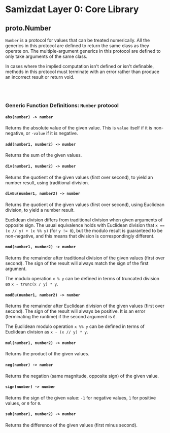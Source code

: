 Samizdat Layer 0: Core Library
==============================

proto.Number
------------

`Number` is a protocol for values that can be treated numerically.
All the generics in this protocol are defined to return the same class
as they operate on. The multiple-argument generics in this protocol are
defined to only take arguments of the same class.

In cases where the implied computation isn't defined or isn't definable,
methods in this protocol must terminate with an error rather than
produce an incorrect result or return void.

<br><br>
### Generic Function Definitions: `Number` protocol

#### `abs(number) -> number`

Returns the absolute value of the given value. This is `value` itself if
it is non-negative, or `-value` if it is negative.

#### `add(number1, number2) -> number`

Returns the sum of the given values.

#### `div(number1, number2) -> number`

Returns the quotient of the given values (first over second),
to yield an number result, using traditional division.

#### `divEu(number1, number2) -> number`

Returns the quotient of the given values (first over second),
using Euclidean division, to yield a number result.

Euclidean division differs from traditional division when given
arguments of opposite sign. The usual equivalence holds with Euclidean
division that `x == (x // y) + (x %% y)` (for `y != 0`), but the
modulo result is guaranteed to be non-negative, and this means that
division is correspondingly different.

#### `mod(number1, number2) -> number`

Returns the remainder after traditional division of the given values (first
over second). The sign of the result will always match the sign of the
first argument.

The modulo operation `x % y` can be defined in terms of truncated division as
`x - trunc(x / y) * y`.

#### `modEu(number1, number2) -> number`

Returns the remainder after Euclidean division of the given values (first
over second). The sign of the result will always be positive.
It is an error (terminating the runtime) if the second
argument is `0`.

The Euclidean modulo operation `x %% y` can be defined in terms of
Euclidean division as `x - (x // y) * y`.

#### `mul(number1, number2) -> number`

Returns the product of the given values.

#### `neg(number) -> number`

Returns the negation (same magnitude, opposite sign) of the given
value.

#### `sign(number) -> number`

Returns the sign of the given value: `-1` for negative values,
`1` for positive values, or `0` for `0`.

#### `sub(number1, number2) -> number`

Returns the difference of the given values (first minus second).
